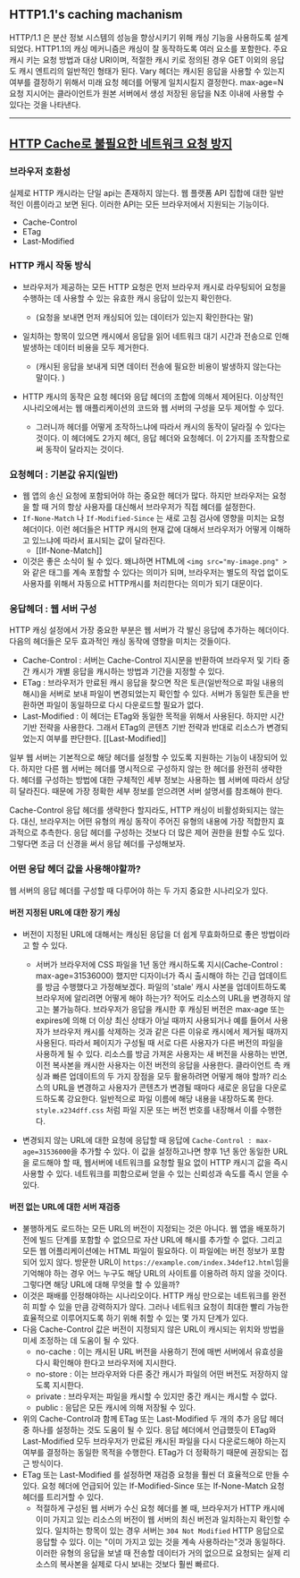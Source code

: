 ## HTTP1.1's caching machanism 

HTTP/1.1 은 분산 정보 시스템의 성능을 향상시키기 위해 캐싱 기능을 사용하도록 설계되었다. HTTP1.1의 캐싱 메커니즘은 캐싱이 잘 동작하도록 여러 요소를 포함한다. 주요 캐시 키는 요청 방법과 대상 URI이며, 적절한 캐시 키로 정의된 경우 GET 이외의 응답도 캐시 엔트리의 일반적인 형태가 된다. 
Vary 헤더는 캐시된 응답을 사용할 수 있는지 여부를 결정하기 위해서 미래 요청 헤더를 어떻게 일치시킬지 결정한다. max-age=N요청 지시어는 클라이언트가 원본 서버에서 생성 저장된 응답을 N초 이내에 사용할 수 있다는 것을 나타낸다. 


--- 

## [HTTP Cache로 불필요한 네트워크 요청 방지](https://web.dev/i18n/ko/http-cache/) 

### 브라우저 호환성 

실제로 HTTP 캐시라는 단일 api는 존재하지 않는다. 웹 플랫폼 API 집합에 대한 일반적인 이름이라고 보면 된다. 이러한 API는 모든 브라우저에서 지원되는 기능이다. 
- Cache-Control 
- ETag 
- Last-Modified 

### HTTP 캐시 작동 방식 

- 브라우저가 제공하는 모든 HTTP 요청은 먼저 브라우저 캐시로 라우팅되어 요청을 수행하는 데 사용할 수 있는 유효한 캐시 응답이 있는지 확인한다. 
	- (요청을 보내면 먼저 캐싱되어 있는 데이터가 있는지 확인한다는 말) 
- 일치하는 항목이 있으면 캐시에서 응답을 읽어 네트워크 대기 시간과 전송으로 인해 발생하는 데이터 비용을 모두 제거한다. 
	- (캐시된 응답을 보내게 되면 데이터 전송에 필요한 비용이 발생하지 않는다는 말이다. )

- HTTP 캐시의 동작은 요청 헤더와 응답 헤더의 조합에 의해서 제어된다. 이상적인 시나리오에서는 웹 애플리케이션의 코드와 웹 서버의 구성을 모두 제어할 수 있다. 
	- 그러니까 헤더를 어떻게 조작하느냐에 따라서 캐시의 동작이 달라질 수 있다는 것이다. 이 헤더에도 2가지 헤더, 응답 헤더와 요청헤더. 이 2가지를 조작함으로써 동작이 달라지는 것이다. 


### 요청헤더 : 기본값 유지(일반) 
- 웹 앱의 송신 요청에 포함되어야 하는 중요한 헤더가 많다. 하지만 브라우저는 요청을 할 때 거의 항상 사용자를 대신해서 브라우저가 직접 헤더를 설정한다. 
- `If-None-Match` 나 `If-Modified-Since` 는 새로 고침 검사에 영향을 미치는 요청 헤더이다. 이런 헤더들은 HTTP 캐시의 현재 값에 대해서 브라우저가 어떻게 이해하고 있느냐에 따라서 표시되는 값이 달라진다. 
	- [[If-None-Match]]
- 이것은 좋은 소식이 될 수 있다. 왜냐하면 HTML에 `<img src="my-image.png" >` 와 같은 태그를 계속 포함할 수 있다는 의미가 되며, 브라우저는 별도의 작업 없이도 사용자를 위해서 자동으로 HTTP캐시를 처리한다는 의미가 되기 대문이다. 


### 응답헤더 : 웹 서버 구성 

HTTP 캐싱 설정에서 가장 중요한 부분은 웹 서버가 각 발신 응답에 추가하는 헤더이다. 다음의 헤더들은 모두 효과적인 캐싱 동작에 영향을 미치는 것들이다. 

- Cache-Control : 서버는 Cache-Control 지시문을 반환하여 브라우저 및 기타 중간 캐시가 개별 응답을 캐시하는 방법과 기간을 지정할 수 있다. 
- ETag : 브라우저가 만료된 캐시 응답을 찾으면 작은 토큰(일반적으로 파일 내용의 해시)을 서버로 보내 파일이 변경되었는지 확인할 수 있다. 서버가 동일한 토큰을 반환하면 파일이 동일하므로 다시 다운로드할 필요가 없다. 
- Last-Modified : 이 헤더는 ETag와 동일한 목적을 위해서 사용된다. 하지만 시간 기반 전략을 사용한다. 그래서 ETag의 콘텐츠 기반 전략과 반대로 리소스가 변경되었는지 여부를 판단한다. [[Last-Modified]]

일부 웹 서버는 기본적으로 해당 헤더를 설정할 수 있도록 지원하는 기능이 내장되어 있다. 하지만 다른 웹 서버는 헤더를 명시적으로 구성하지 않는 한 헤더를 완전히 생략한다. 헤더를 구성하는 방법에 대한 구체적인 세부 정보는 사용하는 웹 서버에 따라서 상당히 달라진다. 때문에 가장 정확한 세부 정보를 얻으려면 서버 설명서를 참조해야 한다. 

Cache-Control 응답 헤더를 생략한다 할지라도, HTTP 캐싱이 비활성화되지는 않는다. 대신, 브라우저는 어떤 유형의 캐싱 동작이 주어진 유형의 내용에 가장 적합한지 효과적으로 추측한다. 응답 헤더를 구성하는 것보다 더 많은 제어 권한을 원할 수도 있다. 그렇다면 조금 더 신경을 써서 응답 헤더를 구성해보자. 


### 어떤 응답 헤더 값을 사용해야할까? 

웹 서버의 응답 헤더를 구성할 때 다루어야 하는 두 가지 중요한 시나리오가 있다. 


#### 버전 지정된 URL에 대한 장기 캐싱 

- 버전이 지정된 URL에 대해서는 캐싱된 응답을 더 쉽게 무효화하므로 좋은 방법이라고 할 수 있다.
	- 서버가 브라우저에 CSS 파일을 1년 동안 캐시하도록 지시(Cache-Control : max-age=31536000) 했지만 디자이너가 즉시 출시해야 하는 긴급 업데이트를 방금 수행했다고 가정해보겠다. 파일의 'stale' 캐시 사본을 업데이트하도록 브라우저에 알리려면 어떻게 해야 하는가? 적어도 리소스의 URL을 변경하지 않고는 불가능하다. 브라우저가 응답을 캐시한 후 캐싱된 버전은 max-age 또는 expires에 의해 더 이상 최신 상태가 아닐 때까지 사용되거나 예를 들어서 사용자가 브라우저 캐시를 삭제하는 것과 같은 다른 이유로 캐시에서 제거될 때까지 사용된다. 따라서 페이지가 구성될 때 서로 다른 사용자가 다른 버전의 파일을 사용하게 될 수 있다. 리소스를 방금 가져온 사용자는 새 버전을 사용하는 반면, 이전 복사본을 캐시한 사용자는 이전 버전의 응답을 사용한다. 클라이언트 측 캐싱과 빠른 업데이트의 두 가지 장점을 모두 활용하려면 어떻게 해야 할까? 리소스의 URL을 변경하고 사용자가 콘텐츠가 변경될 때마다 새로운 응답을 다운로드하도록 강요한다. 일반적으로 파일 이름에 해당 내용을 내장하도록 한다. `style.x234dff.css` 처럼 파일 지문 또는 버전 번호를 내장해서 이를 수행한다. 

- 변경되지 않는 URL에 대한 요청에 응답할 때 응답에 `Cache-Control : max-age=31536000`을 추가할 수 있다. 이 값을 설정하고나면 향후 1년 동안 동일한 URL을 로드해야 할 때, 웹서버에 네트워크를 요청할 필요 없이 HTTP 캐시긔 값을 즉시 사용할 수 있다. 네트워크를 피함으로써 얻을 수 있는 신뢰성과 속도를 즉시 얻을 수 있다. 

#### 버전 없는 URL에 대한 서버 재검증 

- 불행하게도 로드하는 모든 URL의 버전이 지정되는 것은 아니다. 웹 앱을 배포하기 전에 빌드 단계를 포함할 수 없으므로 자산 URL에 해시를 추가할 수 없다. 그리고 모든 웹 어플리케이션에는 HTML 파일이 필요하다. 이 파일에는 버전 정보가 포함되어 있지 않다. 방문한 URL이 `https://example.com/index.34def12.html`임을 기억해야 하는 경우 어느 누구도 해당 URL의 사이트를 이용하려 하지 않을 것이다. 그렇다면 해당 URL에 대해 무엇을 할 수 있을까? 
- 이것은 패배를 인정해야하는 시나리오이다. HTTP 캐싱 만으로는 네트워크를 완전히 피할 수 있을 만큼 강력하지가 않다. 그러나 네트워크 요청이 최대한 빨리 가능한 효율적으로 이루어지도록 하기 위해 취할 수 있는 몇 가지 단계가 있다. 
- 다음 Cache-Control 값은 버전이 지정되지 않은 URL이 캐시되는 위치와 방법을 미세 조정하는 데 도움이 될 수 있다. 
	- no-cache : 이는 캐시된 URL 버전을 사용하기 전에 매번 서버에서 유효성을 다시 확인해야 한다고 브라우저에 지시한다. 
	- no-store : 이는 브라우저와 다른 중간 캐시가 파일의 어떤 버전도 저장하지 않도록 지시한다. 
	- private : 브라우저는 파일을 캐시할 수 있지만 중간 캐시는 캐시할 수 없다. 
	- public : 응답은 모든 캐시에 의해 저장될 수 있다. 
- 위의 Cache-Control과 함께 ETag 또는 Last-Modified 두 개의 추가 응답 헤더 중 하나를 설정하는 것도 도움이 될 수 있다. 응답 헤더에서 언급했듯이 ETag와 Last-Modified 모두 브라우저가 만료된 캐시된 파일을 다시 다운로드해야 하는지 여부를 결정하는 동일한 목적을 수행한다. ETag가 더 정확하기 때문에 권장되는 접근 방식이다. 
- ETag 또는 Last-Modified 를 설정하면 재검증 요청을 훨씬 더 효율적으로 만들 수 있다. 요청 헤더에 언급되어 있는 If-Modified-Since 또는 If-None-Match 요청 헤더를 트리거할 수 있다. 
	- 적절하게 구성된 웹 서버가 수신 요청 헤더를 볼 때, 브라우저가 HTTP 캐시에 이미 가지고 있는 리소스의 버전이 웹 서버의 최신 버전과 일치하는지 확인할 수 있다. 일치하는 항목이 있는 경우 서버는 `304 Not Modified` HTTP 응답으로 응답할 수 있다. 이는 "이미 가지고 있는 것을 계속 사용하라는"것과 동일하다. 이러한 유형의 응답을 보낼 때 전송할 데이터가 거의 없으므로 요청되는 실제 리소스의 복사본을 실제로 다시 보내는 것보다 훨씬 빠르다. 